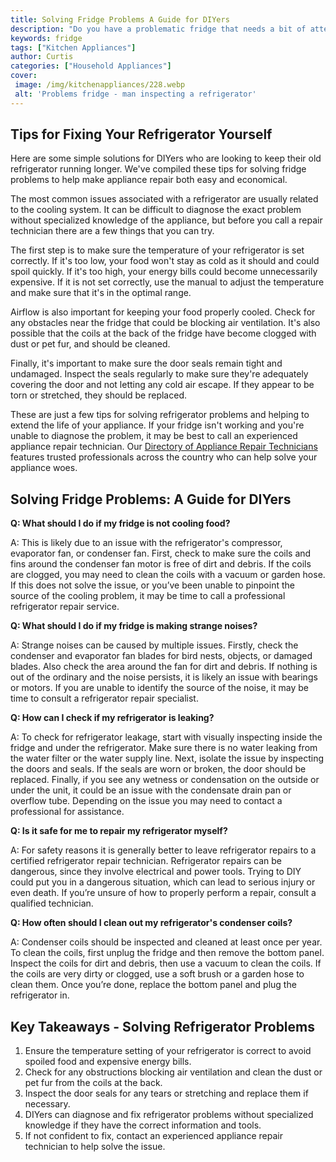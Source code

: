 ```yaml
---
title: Solving Fridge Problems A Guide for DIYers
description: "Do you have a problematic fridge that needs a bit of attention Learn how to troubleshoot and fix common fridge problems with this easy to follow guide Become an expert DIYer and get your fridge running smoothly"
keywords: fridge
tags: ["Kitchen Appliances"]
author: Curtis
categories: ["Household Appliances"]
cover: 
 image: /img/kitchenappliances/228.webp
 alt: 'Problems fridge - man inspecting a refrigerator'
---
```

## Tips for Fixing Your Refrigerator Yourself
Here are some simple solutions for DIYers who are looking to keep their old refrigerator running longer. We've compiled these tips for solving fridge problems to help make appliance repair both easy and economical.

The most common issues associated with a refrigerator are usually related to the cooling system. It can be difficult to diagnose the exact problem without specialized knowledge of the appliance, but before you call a repair technician there are a few things that you can try.

The first step is to make sure the temperature of your refrigerator is set correctly. If it's too low, your food won't stay as cold as it should and could spoil quickly. If it's too high, your energy bills could become unnecessarily expensive. If it is not set correctly, use the manual to adjust the temperature and make sure that it's in the optimal range.

Airflow is also important for keeping your food properly cooled. Check for any obstacles near the fridge that could be blocking air ventilation. It's also possible that the coils at the back of the fridge have become clogged with dust or pet fur, and should be cleaned. 

Finally, it's important to make sure the door seals remain tight and undamaged. Inspect the seals regularly to make sure they're adequately covering the door and not letting any cold air escape. If they appear to be torn or stretched, they should be replaced. 

These are just a few tips for solving refrigerator problems and helping to extend the life of your appliance. If your fridge isn't working and you're unable to diagnose the problem, it may be best to call an experienced appliance repair technician. Our [Directory of Appliance Repair Technicians](./pages/appliance-repair-technicians) features trusted professionals across the country who can help solve your appliance woes.

## Solving Fridge Problems: A Guide for DIYers

**Q: What should I do if my fridge is not cooling food?**

A: This is likely due to an issue with the refrigerator's compressor, evaporator fan, or condenser fan. First, check to make sure the coils and fins around the condenser fan motor is free of dirt and debris. If the coils are clogged, you may need to clean the coils with a vacuum or garden hose. If this does not solve the issue, or you’ve been unable to pinpoint the source of the cooling problem, it may be time to call a professional refrigerator repair service.

**Q: What should I do if my fridge is making strange noises?**

A: Strange noises can be caused by multiple issues. Firstly, check the condenser and evaporator fan blades for bird nests, objects, or damaged blades. Also check the area around the fan for dirt and debris. If nothing is out of the ordinary and the noise persists, it is likely an issue with bearings or motors. If you are unable to identify the source of the noise, it may be time to consult a refrigerator repair specialist. 

**Q: How can I check if my refrigerator is leaking?**

A: To check for refrigerator leakage, start with visually inspecting inside the fridge and under the refrigerator. Make sure there is no water leaking from the water filter or the water supply line. Next, isolate the issue by inspecting the doors and seals. If the seals are worn or broken, the door should be replaced. Finally, if you see any wetness or condensation on the outside or under the unit, it could be an issue with the condensate drain pan or overflow tube. Depending on the issue you may need to contact a professional for assistance. 

**Q: Is it safe for me to repair my refrigerator myself?**

A: For safety reasons it is generally better to leave refrigerator repairs to a certified refrigerator repair technician. Refrigerator repairs can be dangerous, since they involve electrical and power tools. Trying to DIY could put you in a dangerous situation, which can lead to serious injury or even death. If you’re unsure of how to properly perform a repair, consult a qualified technician. 

**Q: How often should I clean out my refrigerator's condenser coils?**

A: Condenser coils should be inspected and cleaned at least once per year. To clean the coils, first unplug the fridge and then remove the bottom panel. Inspect the coils for dirt and debris, then use a vacuum to clean the coils. If the coils are very dirty or clogged, use a soft brush or a garden hose to clean them. Once you’re done, replace the bottom panel and plug the refrigerator in.

## Key Takeaways - Solving Refrigerator Problems
1. Ensure the temperature setting of your refrigerator is correct to avoid spoiled food and expensive energy bills.
2. Check for any obstructions blocking air ventilation and clean the dust or pet fur from the coils at the back.
3. Inspect the door seals for any tears or stretching and replace them if necessary.
4. DIYers can diagnose and fix refrigerator problems without specialized knowledge if they have the correct information and tools.
5. If not confident to fix, contact an experienced appliance repair technician to help solve the issue.
